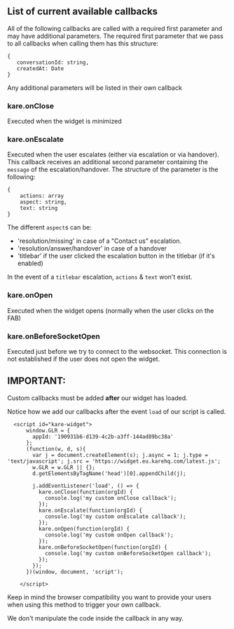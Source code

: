 
## List of current available callbacks
All of the following callbacks are called with a required first parameter and may have additional parameters.
The required first parameter that we pass to all callbacks when calling them has this structure:
```
{
   conversationId: string,
   createdAt: Date
}
```
Any additional parameters will be listed in their own callback
### kare.onClose
Executed when the widget is minimized
### kare.onEscalate
Executed when the user escalates (either via escalation or via handover).
This callback receives an additional second parameter containing the `message` of the escalation/handover.
The structure of the parameter is the following:
```
{
	actions: array 
	aspect: string,
	text: string
}
```

The different `aspect`s can be: 
 - 'resolution/missing'  in case of a "Contact us" escalation.
 - 'resolution/answer/handover' in case of a handover
 - 'titlebar' if the user clicked the escalation button in the titlebar (if it's enabled)

In the event of a `titlebar` escalation, `actions` & `text` won't exist.

### kare.onOpen
Executed when the widget opens (normally when the user clicks on the FAB)
### kare.onBeforeSocketOpen
Executed just before we try to connect to the websocket. This connection is not established if the user does not open the widget.

## IMPORTANT:
Custom callbacks must be added **after** our widget has loaded.

Notice how we add our callbacks after the event `load` of our script is called.

```
  <script id="kare-widget">
      window.GLR = {
        appId: '190931b6-d139-4c2b-a3ff-144ad89bc38a'
      };
      (function(w, d, s){
        var j = document.createElement(s); j.async = 1; j.type = 'text/javascript'; j.src = 'https://widget.eu.karehq.com/latest.js';
        w.GLR = w.GLR || {};
        d.getElementsByTagName('head')[0].appendChild(j);

        j.addEventListener('load', () => {
          kare.onClose(function(orgId) {
            console.log('my custom onClose callback');
          });
          kare.onEscalate(function(orgId) {
            console.log('my custom onEscalate callback');
          });
          kare.onOpen(function(orgId) {
            console.log('my custom onOpen callback');
          });          
          kare.onBeforeSocketOpen(function(orgId) {
            console.log('my custom onBeforeSocketOpen callback');
          });
        });
      })(window, document, 'script');
      
    </script>
```

Keep in mind the browser compatibility you want to provide your users when using this method to trigger your own callback.

We don't manipulate the code inside the callback in any way.
